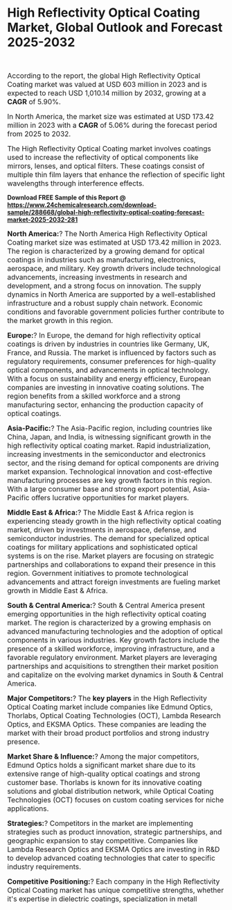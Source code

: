 <h1>High Reflectivity Optical Coating Market, Global Outlook and Forecast 2025-2032</h1><br/><p><span style="font-size:16px">According to the report, the global High Reflectivity Optical Coating market was valued at USD 603 million in 2023 and is expected to reach USD 1,010.14 million by 2032, growing at a <strong>CAGR</strong> of 5.90%.</span></p><p><span style="font-size:16px">In North America, the market size was estimated at USD 173.42 million in 2023 with a <strong>CAGR</strong> of 5.06% during the forecast period from 2025 to 2032.</span></p><p><span style="font-size:16px">The High Reflectivity Optical Coating market involves coatings used to increase the reflectivity of optical components like mirrors, lenses, and optical filters. These coatings consist of multiple thin film layers that enhance the reflection of specific light wavelengths through interference effects.</span></p><div><b>Download FREE Sample of this Report @ <a href="https://www.24chemicalresearch.com/download-sample/288668/global-high-reflectivity-optical-coating-forecast-market-2025-2032-281">https://www.24chemicalresearch.com/download-sample/288668/global-high-reflectivity-optical-coating-forecast-market-2025-2032-281</a></b></div><p><span style="font-size:16px"><strong>North America:</strong>? The North America High Reflectivity Optical Coating market size was estimated at USD 173.42 million in 2023. The region is characterized by a growing demand for optical coatings in industries such as manufacturing, electronics, aerospace, and military. Key growth drivers include technological advancements, increasing investments in research and development, and a strong focus on innovation. The supply dynamics in North America are supported by a well-established infrastructure and a robust supply chain network. Economic conditions and favorable government policies further contribute to the market growth in this region.</span></p><p><span style="font-size:16px"><strong>Europe:</strong>? In Europe, the demand for high reflectivity optical coatings is driven by industries in countries like Germany, UK, France, and Russia. The market is influenced by factors such as regulatory requirements, consumer preferences for high-quality optical components, and advancements in optical technology. With a focus on sustainability and energy efficiency, European companies are investing in innovative coating solutions. The region benefits from a skilled workforce and a strong manufacturing sector, enhancing the production capacity of optical coatings.</span></p><p><span style="font-size:16px"><strong>Asia-Pacific:</strong>? The Asia-Pacific region, including countries like China, Japan, and India, is witnessing significant growth in the high reflectivity optical coating market. Rapid industrialization, increasing investments in the semiconductor and electronics sector, and the rising demand for optical components are driving market expansion. Technological innovation and cost-effective manufacturing processes are key growth factors in this region. With a large consumer base and strong export potential, Asia-Pacific offers lucrative opportunities for market players.</span></p><p><span style="font-size:16px"><strong>Middle East & Africa:</strong>? The Middle East & Africa region is experiencing steady growth in the high reflectivity optical coating market, driven by investments in aerospace, defense, and semiconductor industries. The demand for specialized optical coatings for military applications and sophisticated optical systems is on the rise. Market players are focusing on strategic partnerships and collaborations to expand their presence in this region. Government initiatives to promote technological advancements and attract foreign investments are fueling market growth in Middle East & Africa.</span></p><p><span style="font-size:16px"><strong>South & Central America:</strong>? South & Central America present emerging opportunities in the high reflectivity optical coating market. The region is characterized by a growing emphasis on advanced manufacturing technologies and the adoption of optical components in various industries. Key growth factors include the presence of a skilled workforce, improving infrastructure, and a favorable regulatory environment. Market players are leveraging partnerships and acquisitions to strengthen their market position and capitalize on the evolving market dynamics in South & Central America.</span></p><p><span style="font-size:16px"><strong>Major Competitors:</strong>? The <strong>key players</strong> in the High Reflectivity Optical Coating market include companies like Edmund Optics, Thorlabs, Optical Coating Technologies (OCT), Lambda Research Optics, and EKSMA Optics. These companies are leading the market with their broad product portfolios and strong industry presence.</span></p><p><span style="font-size:16px"><strong>Market Share & Influence:</strong>? Among the major competitors, Edmund Optics holds a significant market share due to its extensive range of high-quality optical coatings and strong customer base. Thorlabs is known for its innovative coating solutions and global distribution network, while Optical Coating Technologies (OCT) focuses on custom coating services for niche applications.</span></p><p><span style="font-size:16px"><strong>Strategies:</strong>? Competitors in the market are implementing strategies such as product innovation, strategic partnerships, and geographic expansion to stay competitive. Companies like Lambda Research Optics and EKSMA Optics are investing in R&D to develop advanced coating technologies that cater to specific industry requirements.</span></p><p><span style="font-size:16px"><strong>Competitive Positioning:</strong>? Each company in the High Reflectivity Optical Coating market has unique competitive strengths, whether it's expertise in dielectric coatings, specialization in metall